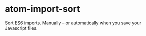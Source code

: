 # atom-import-sort

Sort ES6 imports. Manually – or automatically when you save your Javascript files.
